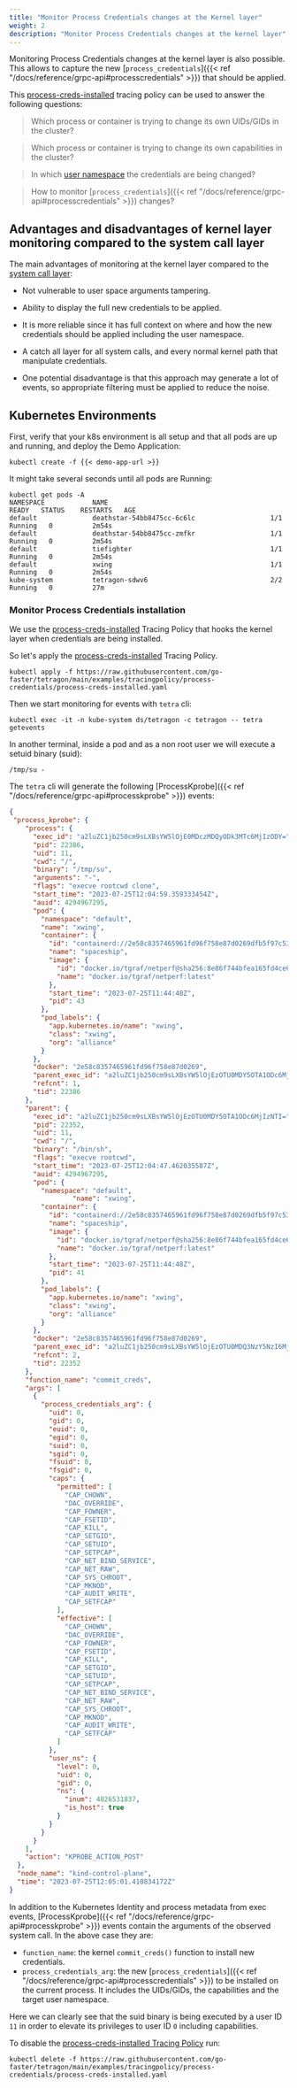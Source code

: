 ```yaml
---
title: "Monitor Process Credentials changes at the Kernel layer"
weight: 2
description: "Monitor Process Credentials changes at the kernel layer"
---
```


Monitoring Process Credentials changes at the kernel layer is also possible.
This allows to capture the new [`process_credentials`]({{< ref "/docs/reference/grpc-api#processcredentials" >}}) that should be applied.

This [process-creds-installed](https://raw.githubusercontent.com/go-faster/tetragon/main/examples/tracingpolicy/process-credentials/process-creds-installed.yaml) tracing policy can be used to answer the following questions:

> Which process or container is trying to change its own UIDs/GIDs in the cluster?

> Which process or container is trying to change its own capabilities in the cluster?

> In which [user namespace](https://man7.org/linux/man-pages/man7/user_namespaces.7.html) the credentials are being changed?

> How to monitor [`process_credentials`]({{< ref "/docs/reference/grpc-api#processcredentials" >}}) changes?

## Advantages and disadvantages of kernel layer monitoring compared to the system call layer

The main advantages of monitoring at the kernel layer compared to the [system call layer](/docs/use-cases/linux-process-credentials/syscalls-monitoring):

* Not vulnerable to user space arguments tampering.

* Ability to display the full new credentials to be applied.

* It is more reliable since it has full context on where and how the new credentials should be applied including the user namespace.

* A catch all layer for all system calls, and every normal kernel path that manipulate credentials.

* One potential disadvantage is that this approach may generate a lot of events, so appropriate filtering must be applied to reduce the noise.

## Kubernetes Environments

First, verify that your k8s environment is all setup and that all pods are up and running, and  deploy the Demo Application:

```shell
kubectl create -f {{< demo-app-url >}}
```

It might take several seconds until all pods are Running:

```shell
kubectl get pods -A
NAMESPACE            NAME                                         READY   STATUS    RESTARTS   AGE
default              deathstar-54bb8475cc-6c6lc                   1/1     Running   0          2m54s
default              deathstar-54bb8475cc-zmfkr                   1/1     Running   0          2m54s
default              tiefighter                                   1/1     Running   0          2m54s
default              xwing                                        1/1     Running   0          2m54s
kube-system          tetragon-sdwv6                               2/2     Running   0          27m
```

### Monitor Process Credentials installation

We use the [process-creds-installed](https://raw.githubusercontent.com/go-faster/tetragon/main/examples/tracingpolicy/process-credentials/process-creds-installed.yaml) Tracing Policy that hooks the kernel layer when credentials are being installed.

So let's apply the [process-creds-installed](https://raw.githubusercontent.com/go-faster/tetragon/main/examples/tracingpolicy/process-credentials/process-creds-installed.yaml) Tracing Policy.

```shell
kubectl apply -f https://raw.githubusercontent.com/go-faster/tetragon/main/examples/tracingpolicy/process-credentials/process-creds-installed.yaml
```

Then we start monitoring for events with `tetra` cli:
```shell
kubectl exec -it -n kube-system ds/tetragon -c tetragon -- tetra getevents
```

In another terminal, inside a pod and as a non root user we will execute a setuid binary (suid):

```shell
/tmp/su -
```

The `tetra` cli will generate the following [ProcessKprobe]({{< ref "/docs/reference/grpc-api#processkprobe" >}}) events:

```json
{
 "process_kprobe": {
    "process": {
      "exec_id": "a2luZC1jb250cm9sLXBsYW5lOjE0MDczMDQyODk3MTc6MjIzODY=",
      "pid": 22386,
      "uid": 11,
      "cwd": "/",
      "binary": "/tmp/su",
      "arguments": "-",
      "flags": "execve rootcwd clone",
      "start_time": "2023-07-25T12:04:59.359333454Z",
      "auid": 4294967295,
      "pod": {
        "namespace": "default",
        "name": "xwing",
        "container": {
          "id": "containerd://2e58c8357465961fd96f758e87d0269dfb5f97c536847485de9d7ec62be34a64",
          "name": "spaceship",
          "image": {
            "id": "docker.io/tgraf/netperf@sha256:8e86f744bfea165fd4ce68caa05abc96500f40130b857773186401926af7e9e6",
            "name": "docker.io/tgraf/netperf:latest"
          },
          "start_time": "2023-07-25T11:44:48Z",
          "pid": 43
        },
        "pod_labels": {
          "app.kubernetes.io/name": "xwing",
          "class": "xwing",
          "org": "alliance"
        }
      },
      "docker": "2e58c8357465961fd96f758e87d0269",
      "parent_exec_id": "a2luZC1jb250cm9sLXBsYW5lOjEzOTU0MDY5OTA1ODc6MjIzNTI=",
      "refcnt": 1,
      "tid": 22386
    },
    "parent": {
      "exec_id": "a2luZC1jb250cm9sLXBsYW5lOjEzOTU0MDY5OTA1ODc6MjIzNTI=",
      "pid": 22352,
      "uid": 11,
      "cwd": "/",
      "binary": "/bin/sh",
      "flags": "execve rootcwd",
      "start_time": "2023-07-25T12:04:47.462035587Z",
      "auid": 4294967295,
      "pod": {
        "namespace": "default",
                "name": "xwing",
        "container": {
          "id": "containerd://2e58c8357465961fd96f758e87d0269dfb5f97c536847485de9d7ec62be34a64",
          "name": "spaceship",
          "image": {
            "id": "docker.io/tgraf/netperf@sha256:8e86f744bfea165fd4ce68caa05abc96500f40130b857773186401926af7e9e6",
            "name": "docker.io/tgraf/netperf:latest"
          },
          "start_time": "2023-07-25T11:44:48Z",
          "pid": 41
        },
        "pod_labels": {
          "app.kubernetes.io/name": "xwing",
          "class": "xwing",
          "org": "alliance"
        }
      },
      "docker": "2e58c8357465961fd96f758e87d0269",
      "parent_exec_id": "a2luZC1jb250cm9sLXBsYW5lOjEzOTU0MDQ3NzY5NzI6MjIzNTI=",
      "refcnt": 2,
      "tid": 22352
    },
    "function_name": "commit_creds",
    "args": [
      {
        "process_credentials_arg": {
          "uid": 0,
          "gid": 0,
          "euid": 0,
          "egid": 0,
          "suid": 0,
          "sgid": 0,
          "fsuid": 0,
          "fsgid": 0,
          "caps": {
            "permitted": [
              "CAP_CHOWN",
              "DAC_OVERRIDE",
              "CAP_FOWNER",
              "CAP_FSETID",
              "CAP_KILL",
              "CAP_SETGID",
              "CAP_SETUID",
              "CAP_SETPCAP",
              "CAP_NET_BIND_SERVICE",
              "CAP_NET_RAW",
              "CAP_SYS_CHROOT",
              "CAP_MKNOD",
              "CAP_AUDIT_WRITE",
              "CAP_SETFCAP"
            ],
            "effective": [
              "CAP_CHOWN",
              "DAC_OVERRIDE",
              "CAP_FOWNER",
              "CAP_FSETID",
              "CAP_KILL",
              "CAP_SETGID",
              "CAP_SETUID",
              "CAP_SETPCAP",
              "CAP_NET_BIND_SERVICE",
              "CAP_NET_RAW",
              "CAP_SYS_CHROOT",
              "CAP_MKNOD",
              "CAP_AUDIT_WRITE",
              "CAP_SETFCAP"
            ]
          },
          "user_ns": {
            "level": 0,
            "uid": 0,
            "gid": 0,
            "ns": {
              "inum": 4026531837,
              "is_host": true
            }
          }
        }
      }
    ],
    "action": "KPROBE_ACTION_POST"
  },
  "node_name": "kind-control-plane",
  "time": "2023-07-25T12:05:01.410834172Z"
}
```

In addition to the Kubernetes Identity and process metadata from exec events, [ProcessKprobe]({{< ref "/docs/reference/grpc-api#processkprobe" >}}) events contain the arguments of the observed system call. In the above case they are:

- `function_name`: the kernel `commit_creds()` function to install new credentials.
- `process_credentials_arg`: the new [`process_credentials`]({{< ref "/docs/reference/grpc-api#processcredentials" >}}) to be installed
   on the current process. It includes the UIDs/GIDs, the capabilities and the target user namespace.

Here we can clearly see that the suid binary is being executed by a user ID `11` in order to elevate its privileges to user ID `0` including capabilities.

To disable the [process-creds-installed Tracing Policy](https://raw.githubusercontent.com/go-faster/tetragon/main/examples/tracingpolicy/process-credentials/process-creds-installed.yaml) run:

```shell
kubectl delete -f https://raw.githubusercontent.com/go-faster/tetragon/main/examples/tracingpolicy/process-credentials/process-creds-installed.yaml
```
